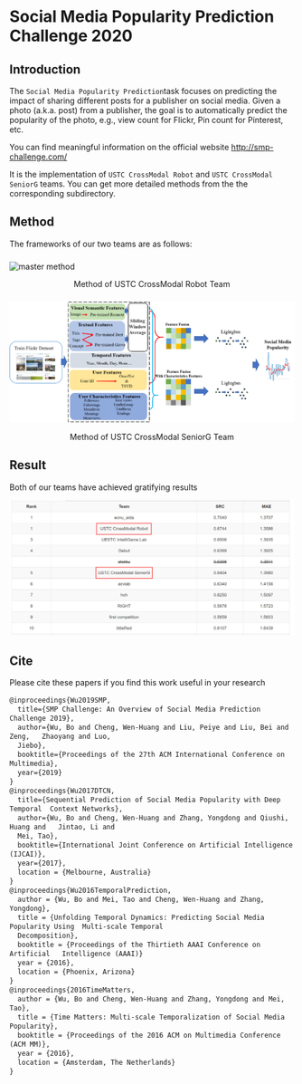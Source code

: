 # Social Media Popularity Prediction Challenge 2020

## Introduction

The ``Social Media Popularity Prediction``task focuses on predicting the impact of sharing different posts for a publisher on social media. Given a photo (a.k.a. post) from a publisher, the goal is to automatically predict the popularity of the photo, e.g., view count for Flickr, Pin count for Pinterest, etc.

You can find meaningful information on the official website <http://smp-challenge.com/>

It is the implementation of ``USTC CrossModal Robot`` and ``USTC CrossModal SeniorG`` teams. You can get more detailed methods from the  the corresponding subdirectory.

## Method

The frameworks of our two teams are as follows:

### 


![master method](Master/figure/framework.png)

<p align="center">Method of USTC CrossModal Robot Team</p>

### 

![senior method](Senior/framework.png)

<p align="center">Method of USTC CrossModal SeniorG Team</p>
<!-- <center>Method of USTC CrossModal SeniorG Team</center> -->

## Result

Both of our teams have achieved gratifying results

![performance](Master/figure/performance_all.png)

## Cite

Please cite these papers if you find this work useful in your research

```shell
@inproceedings{Wu2019SMP,
  title={SMP Challenge: An Overview of Social Media Prediction Challenge 2019},
  author={Wu, Bo and Cheng, Wen-Huang and Liu, Peiye and Liu, Bei and Zeng,   Zhaoyang and Luo,
  Jiebo},
  booktitle={Proceedings of the 27th ACM International Conference on Multimedia},
  year={2019}
}
@inproceedings{Wu2017DTCN,
  title={Sequential Prediction of Social Media Popularity with Deep Temporal  Context Networks},
  author={Wu, Bo and Cheng, Wen-Huang and Zhang, Yongdong and Qiushi, Huang and   Jintao, Li and
  Mei, Tao},
  booktitle={International Joint Conference on Artificial Intelligence (IJCAI)},
  year={2017},
  location = {Melbourne, Australia}
}
@inproceedings{Wu2016TemporalPrediction,
  author = {Wu, Bo and Mei, Tao and Cheng, Wen-Huang and Zhang, Yongdong},
  title = {Unfolding Temporal Dynamics: Predicting Social Media Popularity Using  Multi-scale Temporal
  Decomposition},
  booktitle = {Proceedings of the Thirtieth AAAI Conference on Artificial   Intelligence (AAAI)}
  year = {2016},
  location = {Phoenix, Arizona}
}
@inproceedings{2016TimeMatters,
  author = {Wu, Bo and Cheng, Wen-Huang and Zhang, Yongdong and Mei, Tao},
  title = {Time Matters: Multi-scale Temporalization of Social Media Popularity},
  booktitle = {Proceedings of the 2016 ACM on Multimedia Conference (ACM MM)},
  year = {2016},
  location = {Amsterdam, The Netherlands}
}

```




<!-- # Social Media Popularity Prediction Challenge
### Introduction
### problem overview
### Installation
### Usage
#### Data Download
#### Feature Extraction
#### How to run
#### Model Training
#### Results
#### People
#### Citation
#### Repository Directory

## Repository Directory

- data
    - Data Source
        - train
        - test
        - Data_link.md
    - Preprocessing Stage
- features
    - Feature Categories
    - Visualization
- methods
    - Algorithm List
    - environment_smp.yml
- models
- exp
    - code
- results
    - csv_file
    - figure

# Usage
To reproduce the result, just follow the following instructions.

## Extract Features
```
cd features
# run the sh file in each subfolder
```

After extract all the features, the sliding average is carried out using the code in "\data\Preprocessing Stage\feature_moving_average.py" for the extracted features, and the sliding step size adopted in the experiment is 5.

## Train lightgbm / catboost

```
# after obtain required features file

# train the catboost and predict the catboost result
cd exp\Experiment Tables
conda env create -f environment_cat.yml
conda activate environment_cat
unzip cat_knn_fill.zip
python cat_v100_knn_fill.py

# train the lightgbm and predict the lightgbm result
cd exp\Experiment Tables
conda env create -f environment_lgbm.yml
conda activate environment_lgbm
python LightGBM.py


# produce final result
python to_json.py
```


## Simply reproduction
Or you can simply reproduce the result without training. And the result will be save as "results/submit_results.csv"

All the trained model and csv feature file can be obtained at htzhangdrive@aaedu.edu.pl.

```
cd exp\Experiment Tables
python to_json.py
```
 -->
